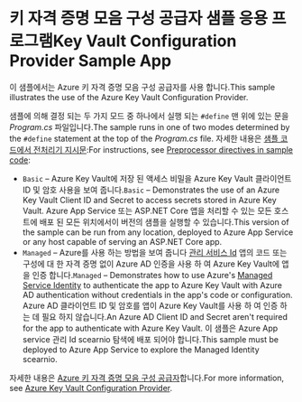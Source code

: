 # <a name="key-vault-configuration-provider-sample-app"></a><span data-ttu-id="6f62e-101">키 자격 증명 모음 구성 공급자 샘플 응용 프로그램</span><span class="sxs-lookup"><span data-stu-id="6f62e-101">Key Vault Configuration Provider Sample App</span></span>

<span data-ttu-id="6f62e-102">이 샘플에서는 Azure 키 자격 증명 모음 구성 공급자를 사용 합니다.</span><span class="sxs-lookup"><span data-stu-id="6f62e-102">This sample illustrates the use of the Azure Key Vault Configuration Provider.</span></span>

<span data-ttu-id="6f62e-103">샘플에 의해 결정 되는 두 가지 모드 중 하나에서 실행 되는 `#define` 맨 위에 있는 문을 *Program.cs* 파일입니다.</span><span class="sxs-lookup"><span data-stu-id="6f62e-103">The sample runs in one of two modes determined by the `#define` statement at the top of the *Program.cs* file.</span></span> <span data-ttu-id="6f62e-104">자세한 내용은 [샘플 코드에서 전처리기 지시문](https://docs.microsoft.com/aspnet/core#preprocessor-directives-in-sample-code):</span><span class="sxs-lookup"><span data-stu-id="6f62e-104">For instructions, see [Preprocessor directives in sample code](https://docs.microsoft.com/aspnet/core#preprocessor-directives-in-sample-code):</span></span>

* <span data-ttu-id="6f62e-105">`Basic` &ndash; Azure Key Vault에 저장 된 액세스 비밀을 Azure Key Vault 클라이언트 ID 및 암호 사용을 보여 줍니다.</span><span class="sxs-lookup"><span data-stu-id="6f62e-105">`Basic` &ndash; Demonstrates the use of an Azure Key Vault Client ID and Secret to access secrets stored in Azure Key Vault.</span></span> <span data-ttu-id="6f62e-106">Azure App Service 또는 ASP.NET Core 앱을 처리할 수 있는 모든 호스트에 배포 된 모든 위치에서이 버전의 샘플을 실행할 수 있습니다.</span><span class="sxs-lookup"><span data-stu-id="6f62e-106">This version of the sample can be run from any location, deployed to Azure App Service or any host capable of serving an ASP.NET Core app.</span></span>
* <span data-ttu-id="6f62e-107">`Managed` &ndash; Azure를 사용 하는 방법을 보여 줍니다 [관리 서비스 Id](https://docs.microsoft.com/azure/active-directory/managed-identities-azure-resources/overview) 앱의 코드 또는 구성에 대 한 자격 증명 없이 Azure AD 인증을 사용 하 여 Azure Key Vault에 앱을 인증 합니다.</span><span class="sxs-lookup"><span data-stu-id="6f62e-107">`Managed` &ndash; Demonstrates how to use Azure's [Managed Service Identity](https://docs.microsoft.com/azure/active-directory/managed-identities-azure-resources/overview) to authenticate the app to Azure Key Vault with Azure AD authentication without credentials in the app's code or configuration.</span></span> <span data-ttu-id="6f62e-108">Azure AD 클라이언트 ID 및 암호를 앱이 Azure Key Vault를 사용 하 여 인증 하는 데 필요 하지 않습니다.</span><span class="sxs-lookup"><span data-stu-id="6f62e-108">An Azure AD Client ID and Secret aren't required for the app to authenticate with Azure Key Vault.</span></span> <span data-ttu-id="6f62e-109">이 샘플은 Azure App service 관리 Id scearnio 탐색에 배포 되어야 합니다.</span><span class="sxs-lookup"><span data-stu-id="6f62e-109">This sample must be deployed to Azure App Service to explore the Managed Identity scearnio.</span></span>

<span data-ttu-id="6f62e-110">자세한 내용은 [Azure 키 자격 증명 모음 구성 공급자](https://docs.microsoft.com/aspnet/core/security/key-vault-configuration)합니다.</span><span class="sxs-lookup"><span data-stu-id="6f62e-110">For more information, see [Azure Key Vault Configuration Provider](https://docs.microsoft.com/aspnet/core/security/key-vault-configuration).</span></span>

